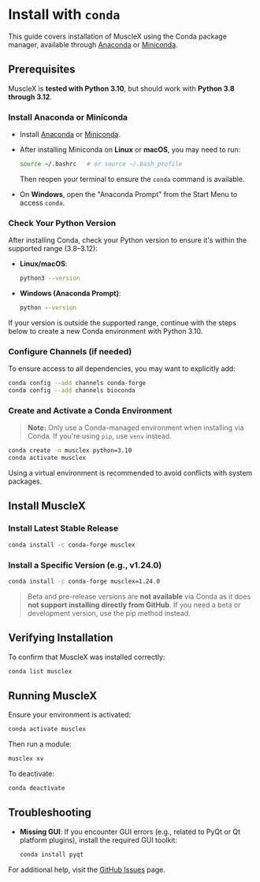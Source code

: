 # Install with `conda`

This guide covers installation of MuscleX using the Conda package manager, available through [Anaconda](https://www.anaconda.com/) or [Miniconda](https://docs.conda.io/en/latest/miniconda.html).



## Prerequisites

MuscleX is **tested with Python 3.10**, but should work with **Python 3.8 through 3.12**.



### Install Anaconda or Miniconda

- Install [Anaconda](https://www.anaconda.com/) or [Miniconda](https://docs.conda.io/en/latest/miniconda.html).

- After installing Miniconda on **Linux** or **macOS**, you may need to run:

  ```bash
  source ~/.bashrc   # or source ~/.bash_profile
  ```

  Then reopen your terminal to ensure the `conda` command is available.

- On **Windows**, open the "Anaconda Prompt" from the Start Menu to access `conda`.



### Check Your Python Version

After installing Conda, check your Python version to ensure it's within the supported range (3.8–3.12):

- **Linux/macOS**:

  ```bash
  python3 --version
  ```

- **Windows (Anaconda Prompt)**:

  ```cmd
  python --version
  ```

If your version is outside the supported range, continue with the steps below to create a new Conda environment with Python 3.10.



### Configure Channels (if needed)

To ensure access to all dependencies, you may want to explicitly add:

```bash
conda config --add channels conda-forge
conda config --add channels bioconda
```



### Create and Activate a Conda Environment

> **Note:** Only use a Conda-managed environment when installing via Conda. If you're using `pip`, use `venv` instead.

```bash
conda create -n musclex python=3.10
conda activate musclex
```

Using a virtual environment is recommended to avoid conflicts with system packages.



## Install MuscleX

### Install Latest Stable Release

```bash
conda install -c conda-forge musclex
```

### Install a Specific Version (e.g., v1.24.0)

```bash
conda install -c conda-forge musclex=1.24.0
```

> Beta and pre-release versions are **not available** via Conda as it does **not support installing directly from GitHub**. If you need a beta or development version, use the pip method instead.



## Verifying Installation

To confirm that MuscleX was installed correctly:

```bash
conda list musclex
```



## Running MuscleX

Ensure your environment is activated:

```bash
conda activate musclex
```

Then run a module:

```bash
musclex xv
```

To deactivate:

```bash
conda deactivate
```



## Troubleshooting

- **Missing GUI**:
   If you encounter GUI errors (e.g., related to PyQt or Qt platform plugins), install the required GUI toolkit:

  ```bash
  conda install pyqt
  ```

For additional help, visit the [GitHub Issues](https://github.com/biocatiit/musclex/issues) page.
